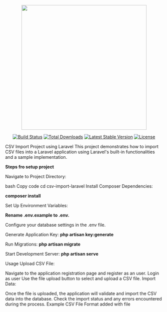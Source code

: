 <p align="center"><a href="https://laravel.com" target="_blank"><img src="https://raw.githubusercontent.com/laravel/art/master/logo-lockup/5%20SVG/2%20CMYK/1%20Full%20Color/laravel-logolockup-cmyk-red.svg" width="400"></a></p>

<p align="center">
<a href="https://travis-ci.org/laravel/framework"><img src="https://travis-ci.org/laravel/framework.svg" alt="Build Status"></a>
<a href="https://packagist.org/packages/laravel/framework"><img src="https://img.shields.io/packagist/dt/laravel/framework" alt="Total Downloads"></a>
<a href="https://packagist.org/packages/laravel/framework"><img src="https://img.shields.io/packagist/v/laravel/framework" alt="Latest Stable Version"></a>
<a href="https://packagist.org/packages/laravel/framework"><img src="https://img.shields.io/packagist/l/laravel/framework" alt="License"></a>
</p>

CSV Import Project using Laravel
This project demonstrates how to import CSV files into a Laravel application using Laravel's built-in functionalities and a sample implementation.

**Steps fro setup project** 

Navigate to Project Directory:

bash
Copy code
cd csv-import-laravel
Install Composer Dependencies:

**composer install**

Set Up Environment Variables:

**Rename .env.example to .env.**

Configure your database settings in the .env file.

Generate Application Key:
**php artisan key:generate**


Run Migrations:
**php artisan migrate**

Start Development Server:
**php artisan serve**

Usage
Upload CSV File:

Navigate to the application registration page and register as an user.
Login as user 
Use the file upload button to select and upload a CSV file.
Import Data:

Once the file is uploaded, the application will validate and import the CSV data into the database.
Check the import status and any errors encountered during the process.
Example CSV File Format added with file

